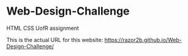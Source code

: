 # Web-Design-Challenge
HTML CSS UofR assignment

This is the actual URL for this website:
https://razor2b.github.io/Web-Design-Challenge/

